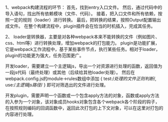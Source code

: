 1、webpack构建流程的环节：
首先，找到entry入口文件。
然后，通过代码中的导入语句，找出所有依赖模块（文件、代码）。
接着，把入口文件和所有依赖，按照一定的规则（loader）进行转换。
最后，把转换的结果，按照Output配置输出成文件。
在整个构建流程中，plugin插件会在恰当的时机插入，完成其任务。


2、
loader是转换器，主要是对各种webpack本来不能转换的文件（例如图片、css、html等）进行转换处理，增加webpack的打包能力。
plugin是功能扩展，它是webpack工作流程中，基于某些事件节点，执行某些任务。相对于loader，plugin的功能更为强大，任务范围更广。

开发loader，需要建立一个主逻辑js，导出一个对资源进行处理的函数，返回值为一段js代码（最终处理）或其他（后续给其他loader处理）。
然后在webpack.config.js的module->rules数组中添加
{
    test:/*处理的文件正则判断*/,
    use:/*主逻辑js路径*/
}
即可对筛选出的文件进行处理。

开发plugin，需要声明一个函数或一个包含apply方法的对象，函数或apply方法的入参为一个对象，该对象成员hooks对象包含各个webpack各个阶段的钩子，在按照规则编码的回调函数中，返回此次打包的上下文对象，可以在这里对打包的内容进行处理。